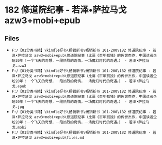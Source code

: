 # 182 修道院纪事 - 若泽•萨拉马戈 azw3+mobi+epub

## Files

- `F:/【01分类书籍】\kindle好书\畅销新书\畅销新书 101-200\182 修道院纪事 - 若泽•萨拉马戈 azw3+mobi+epub\修道院纪事（比肩《百年孤独》的传世杰作，中国读者企盼20年！一个飞天的奇想，一段热烈的奇情，一场魔幻时代的奇遇。） - 若泽•萨拉马戈.azw3`
- `F:/【01分类书籍】\kindle好书\畅销新书\畅销新书 101-200\182 修道院纪事 - 若泽•萨拉马戈 azw3+mobi+epub\修道院纪事（比肩《百年孤独》的传世杰作，中国读者企盼20年！一个飞天的奇想，一段热烈的奇情，一场魔幻时代的奇遇。） - 若泽•萨拉马戈.epub`
- `F:/【01分类书籍】\kindle好书\畅销新书\畅销新书 101-200\182 修道院纪事 - 若泽•萨拉马戈 azw3+mobi+epub\修道院纪事（比肩《百年孤独》的传世杰作，中国读者企盼20年！一个飞天的奇想，一段热烈的奇情，一场魔幻时代的奇遇。） - 若泽•萨拉马戈.jpg`
- `F:/【01分类书籍】\kindle好书\畅销新书\畅销新书 101-200\182 修道院纪事 - 若泽•萨拉马戈 azw3+mobi+epub\修道院纪事（比肩《百年孤独》的传世杰作，中国读者企盼20年！一个飞天的奇想，一段热烈的奇情，一场魔幻时代的奇遇。） - 若泽•萨拉马戈.mobi`
- `F:/【01分类书籍】\kindle好书\畅销新书\畅销新书 101-200\182 修道院纪事 - 若泽•萨拉马戈 azw3+mobi+epub\files.md`
